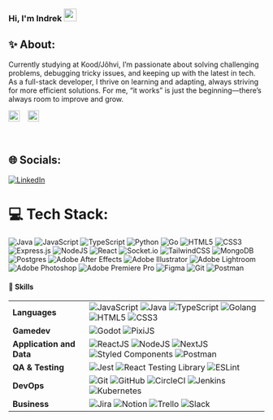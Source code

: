 ### Hi, I'm Indrek <img src="https://media.giphy.com/media/hvRJCLFzcasrR4ia7z/giphy.gif" width="25px">

## ✨ About:
Currently studying at Kood/Jõhvi, I’m passionate about solving challenging problems, debugging tricky issues, and keeping up with the latest in tech. As a full-stack developer, I thrive on learning and adapting, always striving for more efficient solutions. For me, “it works” is just the beginning—there’s always room to improve and grow.

 <a href="https://www.linkedin.com/in/timofey-tech/" target="_blank"><img alt="Timofey | LinkedIn" width="22px" src="./linkedin.svg" /></a>
 &nbsp;&nbsp;
 <a href="mailto:timofey.babisashvili@gmail.com" target="_blank"><img alt="Timofey | Gmail" width="22px" src="./gmail.svg" /></a>
 
 <br>
 
 ## 🌐 Socials:
 [![LinkedIn](https://img.shields.io/badge/LinkedIn-%230077B5.svg?logo=linkedin&logoColor=white)](https://linkedin.com/in/indrekjurves) 
 
 # 💻 Tech Stack:
 ![Java](https://img.shields.io/badge/java-%23ED8B00.svg?style=for-the-badge&logo=openjdk&logoColor=white) ![JavaScript](https://img.shields.io/badge/javascript-%23323330.svg?style=for-the-badge&logo=javascript&logoColor=%23F7DF1E) ![TypeScript](https://img.shields.io/badge/typescript-%23007ACC.svg?style=for-the-badge&logo=typescript&logoColor=white) ![Python](https://img.shields.io/badge/python-3670A0?style=for-the-badge&logo=python&logoColor=ffdd54) ![Go](https://img.shields.io/badge/go-%2300ADD8.svg?style=for-the-badge&logo=go&logoColor=white) ![HTML5](https://img.shields.io/badge/html5-%23E34F26.svg?style=for-the-badge&logo=html5&logoColor=white) ![CSS3](https://img.shields.io/badge/css3-%231572B6.svg?style=for-the-badge&logo=css3&logoColor=white) ![Express.js](https://img.shields.io/badge/express.js-%23404d59.svg?style=for-the-badge&logo=express&logoColor=%2361DAFB) ![NodeJS](https://img.shields.io/badge/node.js-6DA55F?style=for-the-badge&logo=node.js&logoColor=white) ![React](https://img.shields.io/badge/react-%2320232a.svg?style=for-the-badge&logo=react&logoColor=%2361DAFB) ![Socket.io](https://img.shields.io/badge/Socket.io-black?style=for-the-badge&logo=socket.io&badgeColor=010101) ![TailwindCSS](https://img.shields.io/badge/tailwindcss-%2338B2AC.svg?style=for-the-badge&logo=tailwind-css&logoColor=white) ![MongoDB](https://img.shields.io/badge/MongoDB-%234ea94b.svg?style=for-the-badge&logo=mongodb&logoColor=white) ![Postgres](https://img.shields.io/badge/postgres-%23316192.svg?style=for-the-badge&logo=postgresql&logoColor=white) ![Adobe After Effects](https://img.shields.io/badge/Adobe%20After%20Effects-9999FF.svg?style=for-the-badge&logo=Adobe%20After%20Effects&logoColor=white) ![Adobe Illustrator](https://img.shields.io/badge/adobe%20illustrator-%23FF9A00.svg?style=for-the-badge&logo=adobe%20illustrator&logoColor=white) ![Adobe Lightroom](https://img.shields.io/badge/Adobe%20Lightroom-31A8FF.svg?style=for-the-badge&logo=Adobe%20Lightroom&logoColor=white) ![Adobe Photoshop](https://img.shields.io/badge/adobe%20photoshop-%2331A8FF.svg?style=for-the-badge&logo=adobe%20photoshop&logoColor=white) ![Adobe Premiere Pro](https://img.shields.io/badge/Adobe%20Premiere%20Pro-9999FF.svg?style=for-the-badge&logo=Adobe%20Premiere%20Pro&logoColor=white) ![Figma](https://img.shields.io/badge/figma-%23F24E1E.svg?style=for-the-badge&logo=figma&logoColor=white) ![Git](https://img.shields.io/badge/git-%23F05033.svg?style=for-the-badge&logo=git&logoColor=white) ![Postman](https://img.shields.io/badge/Postman-FF6C37?style=for-the-badge&logo=postman&logoColor=white)


#### 🌱 Skills
 
 |                          |                                                                                                                                                                                                                                                                                                                                                                                                                                                                                                                                                                                      |
 | ------------------------ | ------------------------------------------------------------------------------------------------------------------------------------------------------------------------------------------------------------------------------------------------------------------------------------------------------------------------------------------------------------------------------------------------------------------------------------------------------------------------------------------------------------------------------------------------------------------------------------ |
 | **Languages**            | ![JavaScript](https://img.shields.io/badge/-JavaScript-EDD222?style=flat&logo=javascript&logoColor=white) ![Java](https://img.shields.io/badge/-Java-007396?style=flat&logo=java&logoColor=white) ![TypeScript](https://img.shields.io/badge/-TypeScript-3178C6?style=flat&logo=typescript&logoColor=white) ![Golang](https://img.shields.io/badge/-Go-00ADD8?style=flat&logo=go&logoColor=white) ![HTML5](https://img.shields.io/badge/-HTML5-E34F26?style=flat&logo=html5&logoColor=white) ![CSS3](https://img.shields.io/badge/-CSS3-1572B6?style=flat&logo=css3&logoColor=white) |
 | **Gamedev**              | ![Godot](https://img.shields.io/badge/-Godot-58B2E5?style=flat&logo=godot-engine&logoColor=white) ![PixiJS](https://img.shields.io/badge/-PixiJS-00BFFF?style=flat&logo=pixijs&logoColor=white)                                                                                                                                                                                                                                                                                                                                                                                      |
 | **Application and Data** | ![ReactJS](https://img.shields.io/badge/-ReactJS-51CBF2?style=flat&logo=react&logoColor=white) ![NodeJS](https://img.shields.io/badge/-NodeJS-6EBF20?style=flat&logo=node.js&logoColor=white) ![NextJS](https://img.shields.io/badge/-Next.js-000000?style=flat&logo=next.js&logoColor=white) ![Styled Components](https://img.shields.io/badge/-Styled%20Components-DB7093?style=flat&logo=styled-components&logoColor=white) ![Postman](https://img.shields.io/badge/-Postman-FF6C37?style=flat&logo=postman&logoColor=white)                                                      |
 | **QA & Testing**         | ![Jest](https://img.shields.io/badge/-Jest-C21325?style=flat&logo=jest&logoColor=white) ![React Testing Library](https://img.shields.io/badge/-React%20Testing%20Library-e9554d?style=flat&logo=octopusdeploy&logoColor=white) ![ESLint](https://img.shields.io/badge/-ESLint-4B32C3?style=flat&logo=eslint&logoColor=white)                                                                                                                                                                                                                                                         |
 | **DevOps**               | ![Git](https://img.shields.io/badge/-Git-F05032?style=flat&logo=git&logoColor=white) ![GitHub](https://img.shields.io/badge/-Github-181717?style=flat&logo=github&logoColor=white) ![CircleCI](https://img.shields.io/badge/-CircleCI-343434?style=flat&logo=circleci&logoColor=white) ![Jenkins](https://img.shields.io/badge/-Jenkins-D24939?style=flat&logo=jenkins&logoColor=white) ![Kubernetes](https://img.shields.io/badge/-Kubernetes-326CE5?style=flat&logo=kubernetes&logoColor=white)                                                                                    |
 | **Business**             | ![Jira](https://img.shields.io/badge/-Jira-0052CC?style=flat&logo=jira&logoColor=white) ![Notion](https://img.shields.io/badge/-Notion-black?style=flat&logo=notion&logoColor=white) ![Trello](https://img.shields.io/badge/-Trello-0079BF?style=flat&logo=trello&logoColor=white) ![Slack](https://img.shields.io/badge/-Slack-4A154B?style=flat&logo=slack&logoColor=white)                                                                                                                                                                                                        |
